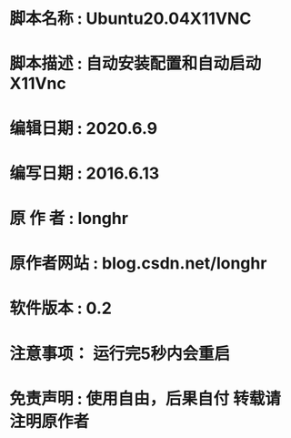 # #################################################################
# 脚本名称 : Ubuntu20.04X11VNC
# 脚本描述 : 自动安装配置和自动启动X11Vnc            
# 编辑日期 : 2020.6.9
# 编写日期 : 2016.6.13
# 原 作 者 : longhr 
# 原作者网站 : blog.csdn.net/longhr
# 软件版本 : 0.2
# 注意事项： 运行完5秒内会重启
# 免责声明 : 使用自由，后果自付 转载请注明原作者
# #################################################################
